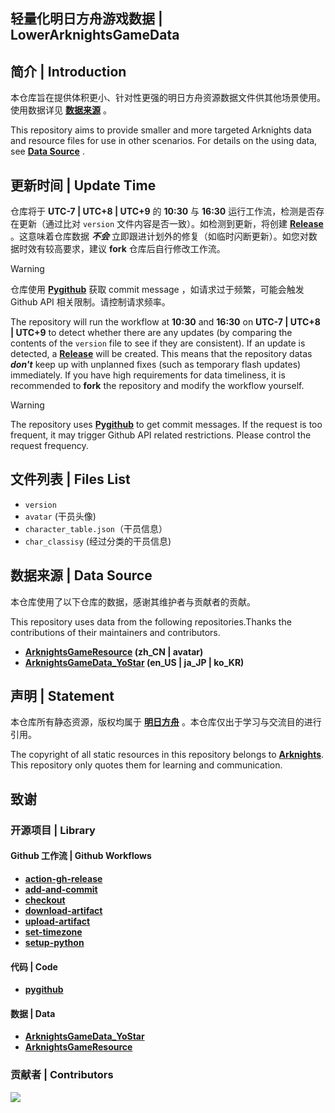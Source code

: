 ## 轻量化明日方舟游戏数据 | LowerArknightsGameData

## 简介 | Introduction
本仓库旨在提供体积更小、针对性更强的明日方舟资源数据文件供其他场景使用。使用数据详见 **[数据来源](#数据来源--data-source)** 。

This repository aims to provide smaller and more targeted Arknights data and resource files for use in other scenarios. For details on the using data, see **[Data Source](#数据来源--data-source)** .

## 更新时间 | Update Time
仓库将于 **UTC-7 | UTC+8 | UTC+9** 的 **10:30** 与 **16:30** 运行工作流，检测是否存在更新（通过比对 `version` 文件内容是否一致）。如检测到更新，将创建 **[Release](https://github.com/weinibuliu/ArknightsGameData/releases)** 。这意味着仓库数据 ***不会*** 立即跟进计划外的修复（如临时闪断更新）。如您对数据时效有较高要求，建议 **fork** 仓库后自行修改工作流。

>[!WARNING]
仓库使用 **[Pygithub](https://github.com/PyGithub/PyGithub)** 获取 commit message ，如请求过于频繁，可能会触发 Github API 相关限制。请控制请求频率。

The repository will run the workflow at **10:30** and **16:30** on **UTC-7 | UTC+8 | UTC+9** to detect whether there are any updates (by comparing the contents of the `version` file to see if they are consistent). If an update is detected, a **[Release](https://github.com/weinibuliu/ArknightsGameData/releases)** will be created. This means that the repository datas ***don't*** keep up with unplanned fixes (such as temporary flash updates) immediately. If you have high requirements for data timeliness, it is recommended to **fork** the repository and modify the workflow yourself.

>[!WARNING]
The repository uses **[Pygithub](https://github.com/PyGithub/PyGithub)** to get commit messages. If the request is too frequent, it may trigger Github API related restrictions. Please control the request frequency.

## 文件列表 | Files List
- `version`
- `avatar` (干员头像)
- `character_table.json`（干员信息）
- `char_classisy` (经过分类的干员信息)

## 数据来源 | Data Source
本仓库使用了以下仓库的数据，感谢其维护者与贡献者的贡献。

This repository uses data from the following repositories.Thanks the contributions of their maintainers and contributors.

- **[ArknightsGameResource](https://github.com/yuanyan3060/ArknightsGameResource) (zh_CN | avatar)**
- **[ArknightsGameData_YoStar](https://github.com/Kengxxiao/ArknightsGameData_YoStar) (en_US | ja_JP | ko_KR)**

## 声明 | Statement
本仓库所有静态资源，版权均属于 **[明日方舟](https://ak.hypergryph.com)** 。本仓库仅出于学习与交流目的进行引用。

The copyright of all static resources in this repository belongs to **[Arknights](https://ak.hypergryph.com)**. This repository only quotes them for learning and communication.

## 致谢
### 开源项目 | Library

#### Github 工作流 | Github Workflows
- **[action-gh-release](https://github.com/softprops/action-gh-release)**
- **[add-and-commit](https://github.com/EndBug/add-and-commit)**
- **[checkout](https://github.com/actions/checkout)**
- **[download-artifact](https://github.com/actions/download-artifact)**
- **[upload-artifact](https://github.com/actions/upload-artifact)**
- **[set-timezone](https://github.com/szenius/set-timezone)**
- **[setup-python](https://github.com/actions/setup-python)**

#### 代码 | Code
- **[pygithub](https://github.com/PyGithub/PyGithub)**

#### 数据 | Data
- **[ArknightsGameData_YoStar](https://github.com/Kengxxiao/ArknightsGameData_YoStar)**
- **[ArknightsGameResource](https://github.com/yuanyan3060/ArknightsGameResource)**

### 贡献者 | Contributors
<a href="https://github.com/weinibuliu/ArknightsGameData/graphs/contributors">
  <img src="https://contrib.rocks/image?repo=weinibuliu/ArknightsGameData&max=1000" />
</a>